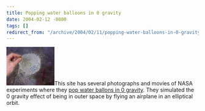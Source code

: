 ```yaml
---
title: Popping water balloons in 0 gravity
date: 2004-02-12 -0800
tags: []
redirect_from: "/archive/2004/02/11/popping-water-balloons-in-0-gravity.aspx/"
---
```


![A Balloon popping](/images/PoppingBalloons.JPG)This site has several
photographs and movies of NASA experiments where they [pop water ballons
in 0
gravity](http://microgravity.grc.nasa.gov/balloon/blob.htm "popping ballons in 0 gravity").
They simulated the 0 gravity effect of being in outer space by flying an
airplane in an elliptical orbit.

